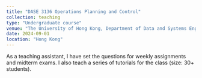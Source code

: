```yaml
---
title: "DASE 3136 Operations Planning and Control"
collection: teaching
type: "Undergraduate course"
venue: "The University of Hong Kong, Department of Data and Systems Engineering"
date: 2024-09-01
location: "Hong Kong"
---
```


As a teaching assistant, I have set the questions for weekly assignments and midterm exams. I also teach a series of tutorials for the class (size: 30+ students).
